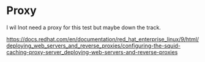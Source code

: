 # Proxy

I wil lnot need a proxy for this test but maybe down the track.

https://docs.redhat.com/en/documentation/red_hat_enterprise_linux/9/html/deploying_web_servers_and_reverse_proxies/configuring-the-squid-caching-proxy-server_deploying-web-servers-and-reverse-proxies